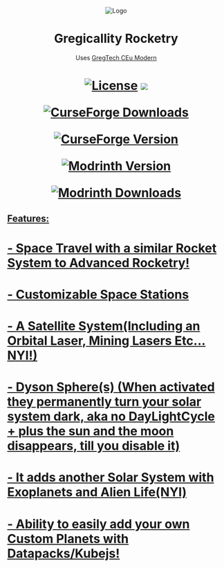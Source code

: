 <p align="center"><img src="https://cdn.discordapp.com/attachments/1098905706469539860/1213919118244188221/logo1.png?ex=65f73947&is=65e4c447&hm=e0024d1d5ae9595097cb70218e6eb923ff92980f3dd22bef0ea4fcc7d1d12603&" alt="Logo"></p>
<h1 align="center">Gregicallity Rocketry</h1>
<p align="center">Uses <a href="https://github.com/GregTechCEu/GregTech-Modern"> GregTech CEu Modern</a></i></b></p>
<h1 align="center">
    <a href="https://github.com/Argent-Matter/gcyr/blob/1.20.1/LICENSE"><img src="https://img.shields.io/github/license/Nomi-CEu/Nomi-CEu?style=for-the-badge&logo=github" alt="License"></a>
    <a href="https://discord.gg/bmsXZGHQUx"><img src="https://dcbadge.vercel.app/api/server/9eGYEDc7s9"/>
    <br>
    <p align="center"><img alt="CurseForge Downloads" src="https://img.shields.io/curseforge/dt/922713?style=plastic">
    <p align="center"><img alt="CurseForge Version" src="https://img.shields.io/curseforge/v/922713?style=plastic">
    <p align="center"><img alt="Modrinth Version" src="https://img.shields.io/modrinth/v/4VJrCEMZ?style=plastic">
    <p align="center"><img alt="Modrinth Downloads" src="https://img.shields.io/modrinth/dt/4VJrCEMZ?style=plastic">
</h1>

## Features:

# - Space Travel with a similar Rocket System to Advanced Rocketry!
# - Customizable Space Stations
# - A Satellite System(Including an Orbital Laser, Mining Lasers Etc... NYI!)
# - Dyson Sphere(s) (When activated they permanently turn your solar system dark, aka no DayLightCycle + plus the sun and the moon disappears, till you disable it)
# - It adds another Solar System with Exoplanets and Alien Life(NYI)
# - Ability to easily add your own Custom Planets with Datapacks/Kubejs!
